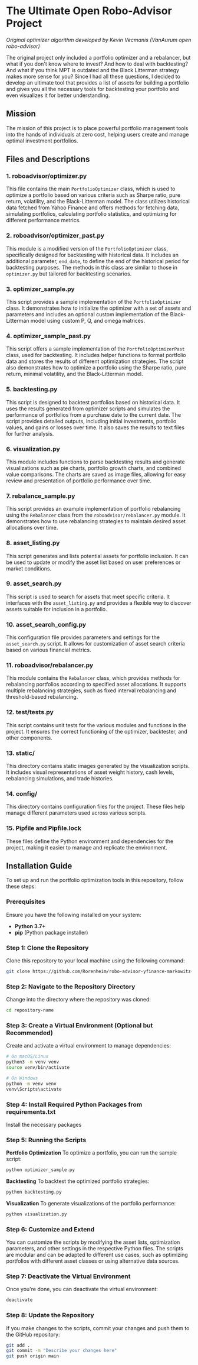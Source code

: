 # The Ultimate Open Robo-Advisor Project

*Original optimizer algorithm developed by Kevin Vecmanis (VanAurum open robo-advisor)*

The original project only included a portfolio optimizer and a rebalancer, but what if you don't know where to invest? And how to deal with backtesting? And what if you think MPT is outdated and the Black Litterman strategy makes more sense for you? Since I had all these questions, I decided to develop an ultimate tool that provides a list of assets for building a portfolio and gives you all the necessary tools for backtesting your portfolio and even visualizes it for better understanding.

## Mission

The mission of this project is to place powerful portfolio management tools into the hands of individuals at zero cost, helping users create and manage optimal investment portfolios.

## Files and Descriptions

### 1. **roboadvisor/optimizer.py**
This file contains the main `PortfolioOptimizer` class, which is used to optimize a portfolio based on various criteria such as Sharpe ratio, pure return, volatility, and the Black-Litterman model. The class utilizes historical data fetched from Yahoo Finance and offers methods for fetching data, simulating portfolios, calculating portfolio statistics, and optimizing for different performance metrics.

### 2. **roboadvisor/optimizer_past.py**
This module is a modified version of the `PortfolioOptimizer` class, specifically designed for backtesting with historical data. It includes an additional parameter, `end_date`, to define the end of the historical period for backtesting purposes. The methods in this class are similar to those in `optimizer.py` but tailored for backtesting scenarios.

### 3. **optimizer_sample.py**
This script provides a sample implementation of the `PortfolioOptimizer` class. It demonstrates how to initialize the optimizer with a set of assets and parameters and includes an optional custom implementation of the Black-Litterman model using custom P, Q, and omega matrices.

### 4. **optimizer_sample_past.py**
This script offers a sample implementation of the `PortfolioOptimizerPast` class, used for backtesting. It includes helper functions to format portfolio data and stores the results of different optimization strategies. The script also demonstrates how to optimize a portfolio using the Sharpe ratio, pure return, minimal volatility, and the Black-Litterman model.

### 5. **backtesting.py**
This script is designed to backtest portfolios based on historical data. It uses the results generated from optimizer scripts and simulates the performance of portfolios from a purchase date to the current date. The script provides detailed outputs, including initial investments, portfolio values, and gains or losses over time. It also saves the results to text files for further analysis.

### 6. **visualization.py**
This module includes functions to parse backtesting results and generate visualizations such as pie charts, portfolio growth charts, and combined value comparisons. The charts are saved as image files, allowing for easy review and presentation of portfolio performance over time.

### 7. **rebalance_sample.py**
This script provides an example implementation of portfolio rebalancing using the `Rebalancer` class from the `roboadvisor/rebalancer.py` module. It demonstrates how to use rebalancing strategies to maintain desired asset allocations over time.

### 8. **asset_listing.py**
This script generates and lists potential assets for portfolio inclusion. It can be used to update or modify the asset list based on user preferences or market conditions.

### 9. **asset_search.py**
This script is used to search for assets that meet specific criteria. It interfaces with the `asset_listing.py` and provides a flexible way to discover assets suitable for inclusion in a portfolio.

### 10. **asset_search_config.py**
This configuration file provides parameters and settings for the `asset_search.py` script. It allows for customization of asset search criteria based on various financial metrics.

### 11. **roboadvisor/rebalancer.py**
This module contains the `Rebalancer` class, which provides methods for rebalancing portfolios according to specified asset allocations. It supports multiple rebalancing strategies, such as fixed interval rebalancing and threshold-based rebalancing.

### 12. **test/tests.py**
This script contains unit tests for the various modules and functions in the project. It ensures the correct functioning of the optimizer, backtester, and other components.

### 13. **static/**
This directory contains static images generated by the visualization scripts. It includes visual representations of asset weight history, cash levels, rebalancing simulations, and trade histories.

### 14. **config/**
This directory contains configuration files for the project. These files help manage different parameters used across various scripts.


### 15. **Pipfile and Pipfile.lock**
These files define the Python environment and dependencies for the project, making it easier to manage and replicate the environment.

## Installation Guide

To set up and run the portfolio optimization tools in this repository, follow these steps:

### Prerequisites

Ensure you have the following installed on your system:

- **Python 3.7+**
- **pip** (Python package installer)

### Step 1: Clone the Repository

Clone this repository to your local machine using the following command:

```bash
git clone https://github.com/Rorenheim/robo-advisor-yfinance-markowitz-black-litterman.git
```

### Step 2: Navigate to the Repository Directory
Change into the directory where the repository was cloned:

```bash
cd repository-name
```

### Step 3: Create a Virtual Environment (Optional but Recommended)
Create and activate a virtual environment to manage dependencies:

```bash
# On macOS/Linux
python3 -m venv venv
source venv/bin/activate

# On Windows
python -m venv venv
venv\Scripts\activate
```

### Step 4: Install Required Python Packages from requirements.txt
Install the necessary packages

### Step 5: Running the Scripts

**Portfolio Optimization**
To optimize a portfolio, you can run the sample script:

```bash
python optimizer_sample.py
```

**Backtesting**
To backtest the optimized portfolio strategies:

```bash
python backtesting.py
```

**Visualization**
To generate visualizations of the portfolio performance:

```bash
python visualization.py
```

### Step 6: Customize and Extend
You can customize the scripts by modifying the asset lists, optimization parameters, and other settings in the respective Python files. The scripts are modular and can be adapted to different use cases, such as optimizing portfolios with different asset classes or using alternative data sources.

### Step 7: Deactivate the Virtual Environment
Once you're done, you can deactivate the virtual environment:

```bash
deactivate
```

### Step 8: Update the Repository
If you make changes to the scripts, commit your changes and push them to the GitHub repository:

```bash
git add .
git commit -m "Describe your changes here"
git push origin main
```
